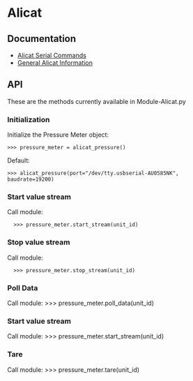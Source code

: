 # Alicat

## Documentation
* [Alicat Serial Commands](https://www.alicat.com/wp-content/documents/Alicat-Serial-Primer.pdf)
* [General Alicat Information](https://www.alicat.com/using-your-alicat/how-to-issue-serial-commands/)

## API

These are the methods currently available in Module-Alicat.py

### Initialization
Initialize the Pressure Meter object:

    >>> pressure_meter = alicat_pressure()

Default:

    >>> alicat_pressure(port="/dev/tty.usbserial-AU0585NK", baudrate=19200)

### Start value stream
Call module:

      >>> pressure_meter.start_stream(unit_id) 

### Stop value stream
Call module:

      >>> pressure_meter.stop_stream(unit_id)

### Poll Data
Call module:
      >>> pressure_meter.poll_data(unit_id)

### Start value stream
Call module:
      >>> pressure_meter.start_stream(unit_id) 

### Tare
Call module:
      >>> pressure_meter.tare(unit_id) 








